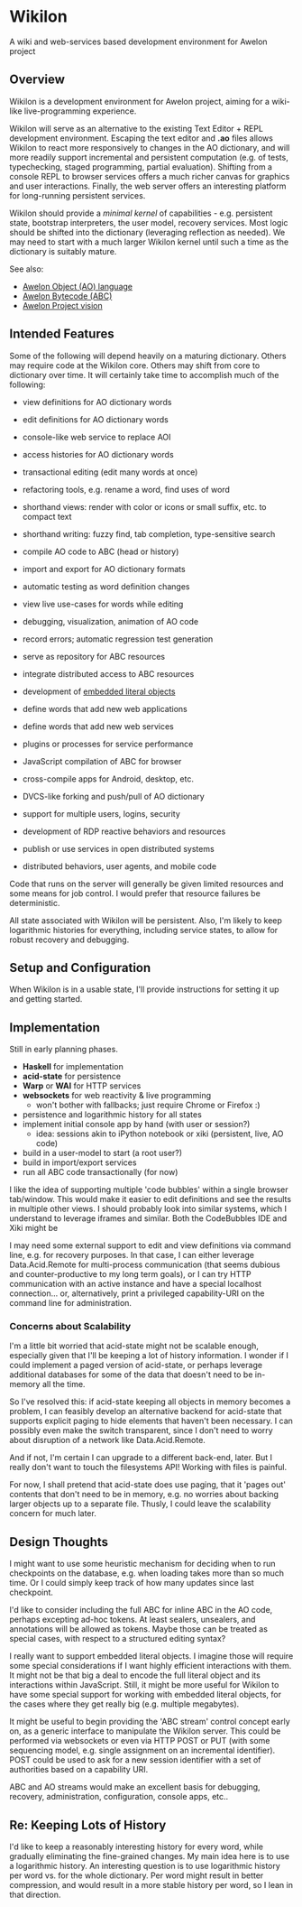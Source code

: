 Wikilon
=======

A wiki and web-services based development environment for Awelon project

## Overview

Wikilon is a development environment for Awelon project, aiming for a wiki-like live-programming experience. 

Wikilon will serve as an alternative to the existing Text Editor + REPL development environment. Escaping the text editor and **.ao** files allows Wikilon to react more responsively to changes in the AO dictionary, and will more readily support incremental and persistent computation (e.g. of tests, typechecking, staged programming, partial evaluation). Shifting from a console REPL to browser services offers a much richer canvas for graphics and user interactions. Finally, the web server offers an interesting platform for long-running persistent services.

Wikilon should provide a *minimal kernel* of capabilities - e.g. persistent state, bootstrap interpreters, the user model, recovery services. Most logic should be shifted into the dictionary (leveraging reflection as needed). We may need to start with a much larger Wikilon kernel until such a time as the dictionary is suitably mature.

See also: 

* [Awelon Object (AO) language](https://github.com/dmbarbour/awelon/blob/master/AboutAO.md)
* [Awelon Bytecode (ABC)](https://github.com/dmbarbour/awelon/blob/master/AboutABC.md)
* [Awelon Project vision](https://github.com/dmbarbour/awelon/blob/master/AwelonProject.md)

## Intended Features

Some of the following will depend heavily on a maturing dictionary. Others may require code at the Wikilon core. Others may shift from core to dictionary over time. It will certainly take time to accomplish much of the following:

* view definitions for AO dictionary words
* edit definitions for AO dictionary words
* console-like web service to replace AOI
* access histories for AO dictionary words
* transactional editing (edit many words at once)

* refactoring tools, e.g. rename a word, find uses of word
* shorthand views: render with color or icons or small suffix, etc. to compact text
* shorthand writing: fuzzy find, tab completion, type-sensitive search

* compile AO code to ABC (head or history)
* import and export for AO dictionary formats
* automatic testing as word definition changes
* view live use-cases for words while editing
* debugging, visualization, animation of AO code
* record errors; automatic regression test generation
* serve as repository for ABC resources
* integrate distributed access to ABC resources
* development of [embedded literal objects](../doc/ExtensibleLiteralTypes.md)
* define words that add new web applications
* define words that add new web services
* plugins or processes for service performance
* JavaScript compilation of ABC for browser
* cross-compile apps for Android, desktop, etc.
* DVCS-like forking and push/pull of AO dictionary
* support for multiple users, logins, security
* development of RDP reactive behaviors and resources
* publish or use services in open distributed systems
* distributed behaviors, user agents, and mobile code

Code that runs on the server will generally be given limited resources and some means for job control. I would prefer that resource failures be deterministic.

All state associated with Wikilon will be persistent. Also, I'm likely to keep logarithmic histories for everything, including service states, to allow for robust recovery and debugging.

## Setup and Configuration

When Wikilon is in a usable state, I'll provide instructions for setting it up and getting started. 

## Implementation

Still in early planning phases. 

* **Haskell** for implementation
* **acid-state** for persistence
* **Warp** or **WAI** for HTTP services
* **websockets** for web reactivity & live programming
  * won't bother with fallbacks; just require Chrome or Firefox :)
* persistence and logarithmic history for all states
* implement initial console app by hand (with user or session?)
  * idea: sessions akin to iPython notebook or xiki (persistent, live, AO code)
* build in a user-model to start (a root user?)
* build in import/export services
* run all ABC code transactionally (for now)

I like the idea of supporting multiple 'code bubbles' within a single browser tab/window. This would make it easier to edit definitions and see the results in multiple other views. I should probably look into similar systems, which I understand to leverage iframes and similar. Both the CodeBubbles IDE and Xiki might be 

I may need some external support to edit and view definitions via command line, e.g. for recovery purposes. In that case, I can either leverage Data.Acid.Remote for multi-process communication (that seems dubious and counter-productive to my long term goals), or I can try HTTP communication with an active instance and have a special localhost connection... or, alternatively, print a privileged capability-URI on the command line for administration.

### Concerns about Scalability

I'm a little bit worried that acid-state might not be scalable enough, especially given that I'll be keeping a lot of history information. I wonder if I could implement a paged version of acid-state, or perhaps leverage additional databases for some of the data that doesn't need to be in-memory all the time. 

So I've resolved this: if acid-state keeping all objects in memory becomes a problem, I can feasibly develop an alternative backend for acid-state that supports explicit paging to hide elements that haven't been necessary. I can possibly even make the switch transparent, since I don't need to worry about disruption of a network like Data.Acid.Remote. 

And if not, I'm certain I can upgrade to a different back-end, later. But I really don't want to touch the filesystems API! Working with files is painful.

For now, I shall pretend that acid-state does use paging, that it 'pages out' contents that don't need to be in memory, e.g. no worries about backing larger objects up to a separate file. Thusly, I could leave the scalability concern for much later.

## Design Thoughts

I might want to use some heuristic mechanism for deciding when to run checkpoints on the database, e.g. when loading takes more than so much time. Or I could simply keep track of how many updates since last checkpoint. 

I'd like to consider including the full ABC for inline ABC in the AO code, perhaps excepting ad-hoc tokens. At least sealers, unsealers, and annotations will be allowed as tokens. Maybe those can be treated as special cases, with respect to a structured editing syntax?

I really want to support embedded literal objects. I imagine those will require some special considerations if I want highly efficient interactions with them. It might not be that big a deal to encode the full literal object and its interactions within JavaScript. Still, it might be more useful for Wikilon to have some special support for working with embedded literal objects, for the cases where they get really big (e.g. multiple megabytes).

It might be useful to begin providing the 'ABC stream' control concept early on, as a generic interface to manipulate the Wikilon server. This could be performed via websockets or even via HTTP POST or PUT (with some sequencing model, e.g. single assignment on an incremental identifier). POST could be used to ask for a new session identifier with a set of authorities based on a capability URI.

ABC and AO streams would make an excellent basis for debugging, recovery, administration, configuration, console apps, etc.. 

## Re: Keeping Lots of History

I'd like to keep a reasonably interesting history for every word, while gradually eliminating the fine-grained changes. My main idea here is to use a logarithmic history. An interesting question is to use logarithmic history per word vs. for the whole dictionary. Per word might result in better compression, and would result in a more stable history per word, so I lean in that direction.

